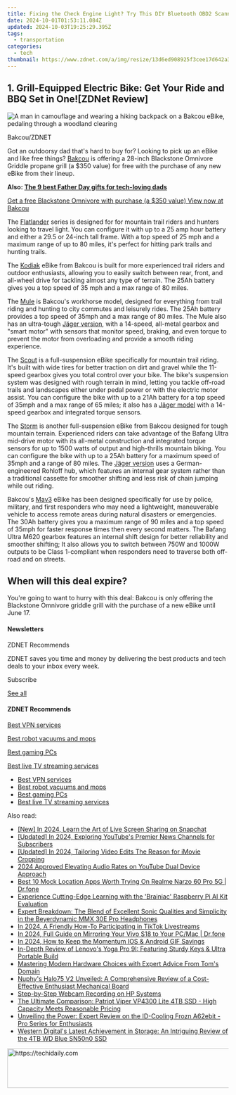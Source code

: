 ```yaml
---
title: Fixing the Check Engine Light? Try This DIY Bluetooth OBD2 Scanner! - ZDNet
date: 2024-10-01T01:53:11.084Z
updated: 2024-10-03T19:25:29.395Z
tags:
  - transportation
categories:
  - tech
thumbnail: https://www.zdnet.com/a/img/resize/13d6ed908925f3cee17d642a3897fbce3752c4a4/2022/08/16/7907d8a3-fa36-40f8-be81-0925d56a5999/06869342.jpg?width=636&height=358&fit=crop&auto=webp
---
```


## 1. Grill-Equipped Electric Bike: Get Your Ride and BBQ Set in One![ZDNet Review]

![A man in camouflage and wearing a hiking backpack on a Bakcou eBike, pedaling through a woodland clearing](https://www.zdnet.com/a/img/resize/9a1c1acc8230365f824d026833de95ed6b4b0740/2024/06/14/1df8d2ec-cc81-43ce-b185-6f1d7f03ef17/bakcou-cover-image.jpg?auto=webp&width=1280)

Bakcou/ZDNET

Got an outdoorsy dad that's hard to buy for? Looking to pick up an eBike and like free things? [Bakcou](https://www.avantlink.com/click.php?tt=app&ti=1019&mi=25573&pw=262625&ctc=zd-%5F%5FCOM%5FCLICK%5FID%5F%5F-dtp&url=https%3A%2F%2Fbakcou.com%2Fpages%2Ffathers-day-24) is offering a 28-inch Blackstone Omnivore Griddle propane grill (a $350 value) for free with the purchase of any new eBike from their lineup. 

**Also: [The 9 best Father Day gifts for tech-loving dads](https://bakcou.com/pages/fathers-day-24)**

[Get a free Blackstone Omnivore with purchase (a $350 value) View now at Bakcou](https://www.avantlink.com/click.php?tt=app&ti=1019&mi=25573&pw=262625&ctc=zd-%5F%5FCOM%5FCLICK%5FID%5F%5F-dtp&url=https%3A%2F%2Fbakcou.com%2Fpages%2Ffathers-day-24)

The [Flatlander](https://www.avantlink.com/click.php?tt=app&ti=1019&mi=25573&pw=262625&ctc=zd-%5F%5FCOM%5FCLICK%5FID%5F%5F-dtp&url=https%3A%2F%2Fbakcou.com%2Fproducts%2Fflatlander-fat-tire-electric-bike) series is designed for for mountain trail riders and hunters looking to travel light. You can configure it with up to a 25 amp hour battery and either a 29.5 or 24-inch tall frame. With a top speed of 25 mph and a maximum range of up to 80 miles, it's perfect for hitting park trails and hunting trails. 

The [Kodiak](https://www.avantlink.com/click.php?tt=app&ti=1019&mi=25573&pw=262625&ctc=zd-%5F%5FCOM%5FCLICK%5FID%5F%5F-dtp&url=https%3A%2F%2Fbakcou.com%2Fpages%2Fkodiak) eBike from Bakcou is built for more experienced trail riders and outdoor enthusiasts, allowing you to easily switch between rear, front, and all-wheel drive for tackling almost any type of terrain. The 25Ah battery gives you a top speed of 35 mph and a max range of 80 miles. 

The [Mule](https://www.avantlink.com/click.php?tt=app&ti=1019&mi=25573&pw=262625&ctc=zd-%5F%5FCOM%5FCLICK%5FID%5F%5F-dtp&url=https%3A%2F%2Fbakcou.com%2Fproducts%2Fmule-fat-tire-electric-bike) is Bakcou's workhorse model, designed for everything from trail riding and hunting to city commutes and leisurely rides. The 25Ah battery provides a top speed of 35mph and a max range of 80 miles. The Mule also has an ultra-tough [Jäger version](https://www.avantlink.com/click.php?tt=app&ti=1019&mi=25573&pw=262625&ctc=zd-%5F%5FCOM%5FCLICK%5FID%5F%5F-dtp&url=https%3A%2F%2Fbakcou.com%2Fproducts%2Fmule-jager), with a 14-speed, all-metal gearbox and "smart motor" with sensors that monitor speed, braking, and even torque to prevent the motor from overloading and provide a smooth riding experience. 

The [Scout](https://www.avantlink.com/click.php?tt=app&ti=1019&mi=25573&pw=262625&ctc=zd-%5F%5FCOM%5FCLICK%5FID%5F%5F-dtp&url=https%3A%2F%2Fbakcou.com%2Fproducts%2Fscout-fat-tire-electric-bike) is a full-suspension eBike specifically for mountain trail riding. It's built with wide tires for better traction on dirt and gravel while the 11-speed gearbox gives you total control over your bike. The bike's suspension system was designed with rough terrain in mind, letting you tackle off-road trails and landscapes either under pedal power or with the electric motor assist. You can configure the bike with up to a 21Ah battery for a top speed of 35mph and a max range of 65 miles; it also has a [Jäger model](https://www.avantlink.com/click.php?tt=app&ti=1019&mi=25573&pw=262625&ctc=zd-%5F%5FCOM%5FCLICK%5FID%5F%5F-dtp&url=https%3A%2F%2Fbakcou.com%2Fproducts%2Fscout-jager) with a 14-speed gearbox and integrated torque sensors. 

The [Storm](https://www.avantlink.com/click.php?tt=app&ti=1019&mi=25573&pw=262625&ctc=zd-%5F%5FCOM%5FCLICK%5FID%5F%5F-dtp&url=https%3A%2F%2Fbakcou.com%2Fproducts%2Fstorm-fat-tire-electric-bike) is another full-suspension eBike from Bakcou designed for tough mountain terrain. Experienced riders can take advantage of the Bafang Ultra mid-drive motor with its all-metal construction and integrated torque sensors for up to 1500 watts of output and high-thrills mountain biking. You can configure the bike with up to a 25Ah battery for a maximum speed of 35mph and a range of 80 miles. The [Jäger version](https://www.avantlink.com/click.php?tt=app&ti=1019&mi=25573&pw=262625&ctc=zd-%5F%5FCOM%5FCLICK%5FID%5F%5F-dtp&url=https%3A%2F%2Fbakcou.com%2Fproducts%2Fstorm-jager-fat-tire-electric-bike) uses a German-engineered Rohloff hub, which features an internal gear system rather than a traditional cassette for smoother shifting and less risk of chain jumping while out riding. 

Bakcou's [Mav3](https://www.avantlink.com/click.php?tt=app&ti=1019&mi=25573&pw=262625&ctc=zd-%5F%5FCOM%5FCLICK%5FID%5F%5F-dtp&url=https%3A%2F%2Fbakcou.com%2Fproducts%2Fmav3) eBike has been designed specifically for use by police, military, and first responders who may need a lightweight, maneuverable vehicle to access remote areas during natural disasters or emergencies. The 30Ah battery gives you a maximum range of 90 miles and a top speed of 35mph for faster response times then every second matters. The Bafang Ultra M620 gearbox features an internal shift design for better reliability and smoother shifting; It also allows you to switch between 750W and 1000W outputs to be Class 1-compliant when responders need to traverse both off-road and on streets. 

## When will this deal expire?

You're going to want to hurry with this deal: Bakcou is only offering the Blackstone Omnivore griddle grill with the purchase of a new eBike until June 17.

#### Newsletters

ZDNET Recommends

ZDNET saves you time and money by delivering the best products and tech deals to your inbox every week.

 Subscribe

[See all](https://www.zdnet.com/newsletters/)

#### **ZDNET** Recommends

[Best VPN services](https://www.zdnet.com/article/best-vpn/ "Best VPN services")

[Best robot vacuums and mops](https://www.zdnet.com/article/best-robot-vacuum-mop/ "Best robot vacuums and mops")

[Best gaming PCs](https://www.zdnet.com/article/best-gaming-pc/ "Best gaming PCs")

[Best live TV streaming services](https://www.zdnet.com/article/best-live-tv-streaming-service/ "Best live TV streaming services")

* [Best VPN services](https://www.zdnet.com/article/best-vpn/ "Best VPN services")
* [Best robot vacuums and mops](https://www.zdnet.com/article/best-robot-vacuum-mop/ "Best robot vacuums and mops")
* [Best gaming PCs](https://www.zdnet.com/article/best-gaming-pc/ "Best gaming PCs")
* [Best live TV streaming services](https://www.zdnet.com/article/best-live-tv-streaming-service/ "Best live TV streaming services")

<ins class="adsbygoogle"
     style="display:block"
     data-ad-format="autorelaxed"
     data-ad-client="ca-pub-7571918770474297"
     data-ad-slot="1223367746"></ins>

<ins class="adsbygoogle"
     style="display:block"
     data-ad-client="ca-pub-7571918770474297"
     data-ad-slot="8358498916"
     data-ad-format="auto"
     data-full-width-responsive="true"></ins>

<span class="atpl-alsoreadstyle">Also read:</span>
<div><ul>
<li><a href="https://snapchat-videos.techidaily.com/new-in-2024-learn-the-art-of-live-screen-sharing-on-snapchat/"><u>[New] In 2024, Learn the Art of Live Screen Sharing on Snapchat</u></a></li>
<li><a href="https://facebook-video-share.techidaily.com/updated-in-2024-exploring-youtubes-premier-news-channels-for-subscribers/"><u>[Updated] In 2024, Exploring YouTube's Premier News Channels for Subscribers</u></a></li>
<li><a href="https://article-posts.techidaily.com/updated-in-2024-tailoring-video-edits-the-reason-for-imovie-cropping/"><u>[Updated] In 2024, Tailoring Video Edits The Reason for iMovie Cropping</u></a></li>
<li><a href="https://youtube-lab.techidaily.com/approved-elevating-audio-rates-on-youtube-dual-device-approach/"><u>2024 Approved Elevating Audio Rates on YouTube Dual Device Approach</u></a></li>
<li><a href="https://fake-location.techidaily.com/best-10-mock-location-apps-worth-trying-on-realme-narzo-60-pro-5g-drfone-by-drfone-virtual-android/"><u>Best 10 Mock Location Apps Worth Trying On Realme Narzo 60 Pro 5G | Dr.fone</u></a></li>
<li><a href="https://hardware-reviews.techidaily.com/experience-cutting-edge-learning-with-the-brainiac-raspberry-pi-ai-kit-evaluation/"><u>Experience Cutting-Edge Learning with the 'Brainiac' Raspberry Pi AI Kit Evaluation</u></a></li>
<li><a href="https://hardware-reviews.techidaily.com/expert-breakdown-the-blend-of-excellent-sonic-qualities-and-simplicity-in-the-beyerdynamic-mmx-30e-pro-headphones/"><u>Expert Breakdown: The Blend of Excellent Sonic Qualities and Simplicity in the Beyerdynamic MMX 30E Pro Headphones</u></a></li>
<li><a href="https://tiktok-video-recordings.techidaily.com/in-2024-a-friendly-how-to-participating-in-tiktok-livestreams/"><u>In 2024, A Friendly How-To Participating in TikTok Livestreams</u></a></li>
<li><a href="https://screen-mirror.techidaily.com/in-2024-full-guide-on-mirroring-your-vivo-s18-to-your-pcmac-drfone-by-drfone-android/"><u>In 2024, Full Guide on Mirroring Your Vivo S18 to Your PC/Mac | Dr.fone</u></a></li>
<li><a href="https://twitter-videos.techidaily.com/in-2024-how-to-keep-the-momentum-ios-and-android-gif-savings/"><u>In 2024, How to Keep the Momentum IOS & Android GIF Savings</u></a></li>
<li><a href="https://hardware-reviews.techidaily.com/in-depth-review-of-lenovos-yoga-pro-9i-featuring-sturdy-keys-and-ultra-portable-build/"><u>In-Depth Review of Lenovo's Yoga Pro 9I: Featuring Sturdy Keys & Ultra Portable Build</u></a></li>
<li><a href="https://hardware-reviews.techidaily.com/mastering-modern-hardware-choices-with-expert-advice-from-toms-domain/"><u>Mastering Modern Hardware Choices with Expert Advice From Tom's Domain</u></a></li>
<li><a href="https://hardware-reviews.techidaily.com/nuphys-halo75-v2-unveiled-a-comprehensive-review-of-a-cost-effective-enthusiast-mechanical-board/"><u>Nuphy's Halo75 V2 Unveiled: A Comprehensive Review of a Cost-Effective Enthusiast Mechanical Board</u></a></li>
<li><a href="https://on-screen-recording.techidaily.com/step-by-step-webcam-recording-on-hp-systems/"><u>Step-by-Step Webcam Recording on HP Systems</u></a></li>
<li><a href="https://hardware-reviews.techidaily.com/the-ultimate-comparison-patriot-viper-vp4300-lite-4tb-ssd-high-capacity-meets-reasonable-pricing/"><u>The Ultimate Comparison: Patriot Viper VP4300 Lite 4TB SSD - High Capacity Meets Reasonable Pricing</u></a></li>
<li><a href="https://hardware-reviews.techidaily.com/unveiling-the-power-expert-review-on-the-id-cooling-frozn-a62ebit-pro-series-for-enthusiasts/"><u>Unveiling the Power: Expert Review on the ID-Cooling Frozn A62ebit - Pro Series for Enthusiasts</u></a></li>
<li><a href="https://hardware-reviews.techidaily.com/western-digitals-latest-achievement-in-storage-an-intriguing-review-of-the-4tb-wd-blue-sn50n0-ssd/"><u>Western Digital's Latest Achievement in Storage: An Intriguing Review of the 4TB WD Blue SN50n0 SSD</u></a></li>
</ul></div>

<!-- affiliate ads begin -->
<a href="https://unicoeye.pxf.io/c/5597632/2134235/18498" target="_top" id="2134235">
  <img src="//a.impactradius-go.com/display-ad/18498-2134235" border="0" alt="https://techidaily.com" width="728" height="90"/>
</a>
<img height="0" width="0" src="https://unicoeye.pxf.io/i/5597632/2134235/18498" style="position:absolute;visibility:hidden;" border="0" />
<!-- affiliate ads end -->

